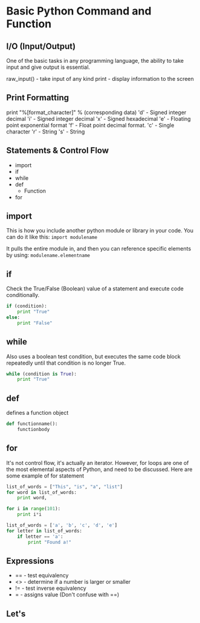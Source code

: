 # Basic Python Command and Function

## I/O (Input/Output)
One of the basic tasks in any programming language, the ability to take input and give output is essential.

raw_input() - take input of any kind
print - display information to the screen

## Print Formatting
print "%[format_character]" % (corresponding data)
'd' - Signed integer decimal
'i' - Signed integer decimal
'x' - Signed hexadecimal
'e' - Floating point exponential format
'f' - Float point decimal format.
'c' - Single character
'r' - String
's' - String

## Statements & Control Flow

- import
- if
- while
- def
	- Function
- for

## import
This is how you include another python module or library in your code. 
You can do it like this:
`import modulename`

It pulls the entire module in, and then you can reference specific elements by using:
`modulename.elementname` 

## if
Check the True/False (Boolean) value of a statement and execute code conditionally.
```python
if (condition):
	print "True"
else:
	print "False"
```

## while
Also uses a boolean test condition, but executes the same code block repeatedly until that condition is no longer True.
```python
while (condition is True):
	print "True"
```

## def
defines a function object
```python
def functionname():
	functionbody
```

## for
It's not control flow, it's actually an iterator. However, for loops are one of the most elemental aspects of Python, and need to be discussed.
Here are some example of for statement
```python
list_of_words = ["This", "is", "a", "list"]
for word in list_of_words:
	print word,
```
```python
for i in range(101):
	print i*i
```
```python
list_of_words = ['a', 'b', 'c', 'd', 'e']
for letter in list_of_words:
	if letter == 'a':
		print "Found a!"
```

## Expressions
- == - test equivalency
- <> - determine if a number is larger or smaller
- != - test inverse equivalency
- = - assigns value (Don't confuse with ==)

## Let's 
<!--stackedit_data:
eyJoaXN0b3J5IjpbMTEyODc5NDY4NSw4MTk2MDgzMDQsMjc4OD
gyNDQ0LDg3NzIyNTA2NywtMTE3NTM4MjczNywxMjI3NDQxNTY0
LC05OTA0MjI0NTQsMzA0Nzg4NTMyXX0=
-->
